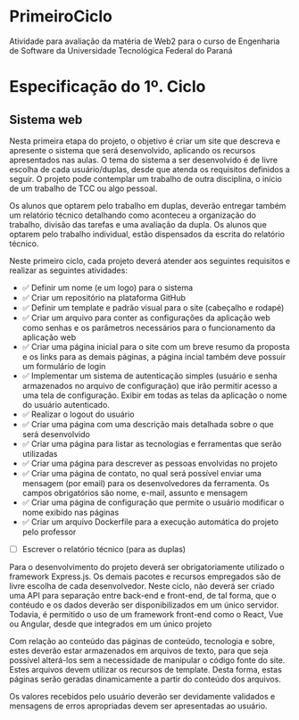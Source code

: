 # PrimeiroCiclo
Atividade para avaliação da matéria de Web2 para o curso de Engenharia de Software da Universidade Tecnológica Federal do Paraná

# Especificação do 1º. Ciclo
## Sistema web

Nesta primeira etapa do projeto, o objetivo é criar um site que descreva e apresente o
sistema que será desenvolvido, aplicando os recursos apresentados nas aulas. O tema
do sistema a ser desenvolvido é de livre escolha de cada usuário/duplas, desde que
atenda os requisitos definidos a seguir. O projeto pode contemplar um trabalho de outra
disciplina, o início de um trabalho de TCC ou algo pessoal.

Os alunos que optarem pelo trabalho em duplas, deverão entregar também um relatório
técnico detalhando como aconteceu a organização do trabalho, divisão das tarefas e
uma avaliação da dupla. Os alunos que optarem pelo trabalho individual, estão
dispensados da escrita do relatório técnico.

Neste primeiro ciclo, cada projeto deverá atender aos seguintes requisitos e realizar as
seguintes atividades:

 - ✅ Definir um nome (e um logo) para o sistema
 - ✅ Criar um repositório na plataforma GitHub
 - ✅ Definir um template e padrão visual para o site (cabeçalho e rodapé)
 - ✅ Criar um arquivo para conter as configurações da aplicação web como senhas e
os parâmetros necessários para o funcionamento da aplicação web
 - ✅ Criar uma página inicial para o site com um breve resumo da proposta e os links
para as demais páginas, a página incial também deve possuir um formulário de
login
 - ✅ Implementar um sistema de autenticação simples (usuário e senha
armazenados no arquivo de configuração) que irão permitir acesso a uma tela
de configuração. Exibir em todas as telas da aplicação o nome do usuário
autenticado.
 - ✅ Realizar o logout do usuário
 - ✅ Criar uma página com uma descrição mais detalhada sobre o que será
desenvolvido
 - ✅ Criar uma página para listar as tecnologias e ferramentas que serão utilizadas
 - ✅ Criar uma página para descrever as pessoas envolvidas no projeto
 - ✅ Criar uma página de contato, no qual será possível enviar uma mensagem (por
email) para os desenvolvedores da ferramenta. Os campos obrigatórios são
nome, e-mail, assunto e mensagem
 - ✅ Criar uma página de configuração que permite o usuário modificar o nome
exibido nas páginas
 - ✅ Criar um arquivo Dockerfile para a execução automática do projeto pelo
professor
 - [ ] Escrever o relatório técnico (para as duplas)

Para o desenvolvimento do projeto deverá ser obrigatoriamente utilizado o framework
Express.js. Os demais pacotes e recursos empregados são de livre escolha de cada
desenvolvedor. Neste ciclo, não deverá ser criado uma API para separação entre
back-end e front-end, de tal forma, que o contéudo e os dados deverão ser
disponibilizados em um único servidor. Todavia, é permitido o uso de um framework
front-end como o React, Vue ou Angular, desde que integrados em um único projeto

Com relação ao conteúdo das páginas de conteúdo, tecnologia e sobre, estes
deverão estar armazenados em arquivos de texto, para que seja possível alterá-los
sem a necessidade de manipular o código fonte do site. Estes arquivos devem utilizar
os recursos de template. Desta forma, estas páginas serão geradas dinamicamente a
partir do conteúdo dos arquivos.

Os valores recebidos pelo usuário deverão ser devidamente validados e mensagens de
erros apropriadas devem ser apresentadas ao usuário.

